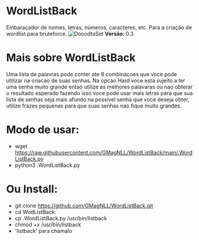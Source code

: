 # WordListBack
Embaraçador de nomes, letras, números, caracteres, etc. Para a criação de wordlist para bruteforce.
![DooodtaSet](https://user-images.githubusercontent.com/25424970/168957389-e1b4a1f1-3f36-4c84-bfe0-69dee5da9e6c.png)
<b>Versão: </b>0.3

# Mais sobre WordListBack
Uma lista de palavras pode conter ate 8 combinacoes que voce pode utilizar
na criacao de suas senhas. Na opcao Hard voce esta sujeito a ter uma senha
muito grande entao utilize as melhores palavaras ou nao obterar o resultado
esperado fazendo isso voce pode usar mais letras para que sua lista de senhas
seja mais afundo na possivel senha que voce deseja obter, utilize frazes
pequenas para que suas senhas nao fique muito grandes.

# Modo de usar:
- wget https://raw.githubusercontent.com/GMagNLL/WordListBack/main/.WordListBack.py
- python3 .WordListBack.py
# Ou Install:
- git clone https://github.com/GMagNLL/WordListBack.git
- cd WodListBack
- cp .WordListBack.py /usr/bin/listback
- chmod +x /usr/bin/listback
- 'listback' para chamalo
